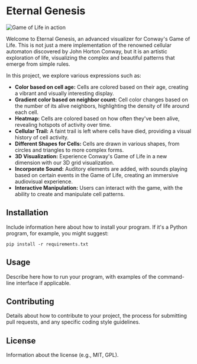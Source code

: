 # Eternal Genesis

![Game of Life in action](./Demo.gif)


Welcome to Eternal Genesis, an advanced visualizer for Conway's Game of Life. This is not just a mere implementation of the renowned cellular automaton discovered by John Horton Conway, but it is an artistic exploration of life, visualizing the complex and beautiful patterns that emerge from simple rules.

In this project, we explore various expressions such as:
 
- **Color based on cell age:** Cells are colored based on their age, creating a vibrant and visually interesting display.
- **Gradient color based on neighbor count:** Cell color changes based on the number of its alive neighbors, highlighting the density of life around each cell.
- **Heatmap:** Cells are colored based on how often they've been alive, revealing hotspots of activity over time.
- **Cellular Trail:** A faint trail is left where cells have died, providing a visual history of cell activity.
- **Different Shapes for Cells:** Cells are drawn in various shapes, from circles and triangles to more complex forms.
- **3D Visualization:** Experience Conway's Game of Life in a new dimension with our 3D grid visualization.
- **Incorporate Sound:** Auditory elements are added, with sounds playing based on certain events in the Game of Life, creating an immersive audiovisual experience.
- **Interactive Manipulation:** Users can interact with the game, with the ability to create and manipulate cell patterns.


## Installation
Include information here about how to install your program. If it's a Python program, for example, you might suggest:

```pip install -r requirements.txt```

## Usage
Describe here how to run your program, with examples of the command-line interface if applicable.

## Contributing
Details about how to contribute to your project, the process for submitting pull requests, and any specific coding style guidelines.

## License
Information about the license (e.g., MIT, GPL).
